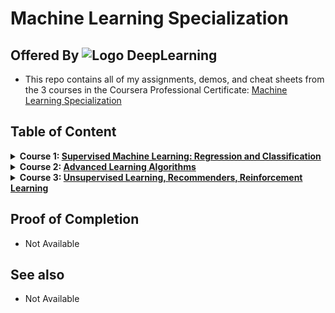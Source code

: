 # Machine Learning Specialization

## Offered By <img src="images/LogoFiles_DeepLearning.png" alt="Logo DeepLearning"/>

- This repo contains all of my assignments, demos, and cheat sheets from the 3 courses in the Coursera Professional Certificate: <a href="https://www.coursera.org/specializations/machine-learning-introduction">
  Machine Learning Specialization
  </a>

## Table of Content

<details>
  <summary>
    <b>Course 1: </b>
    <a href="">
      <b>Supervised Machine Learning: Regression and Classification</b>
      </a>
  </summary>
    
* Week 1: [ Introduction to Machine Learning]()
* Week 2: [Regression with multiple input variables]()
* Week 3: [Classification]()
</details>
<details>
  <summary>
    <b>Course 2: </b>
    <a href="">
      <b>Advanced Learning Algorithms</b>
      </a>
  </summary>
    
* Week 1: [Neural Networks]()
* Week 2: [Neural network training]()
* Week 3: [Advice for applying machine learning]()
* Week 4: [Decision trees]()
</details>
<details>
  <summary>
    <b>Course 3: </b>
    <a href="">
      <b>Unsupervised Learning, Recommenders, Reinforcement Learning</b>
      </a>
  </summary>
    
* Week 1: [Unsupervised learning]()
* Week 2: [Recommender systems]()
* Week 3: [Reinforcement learning]()
</details>

## Proof of Completion

- Not Available

## See also

- Not Available
